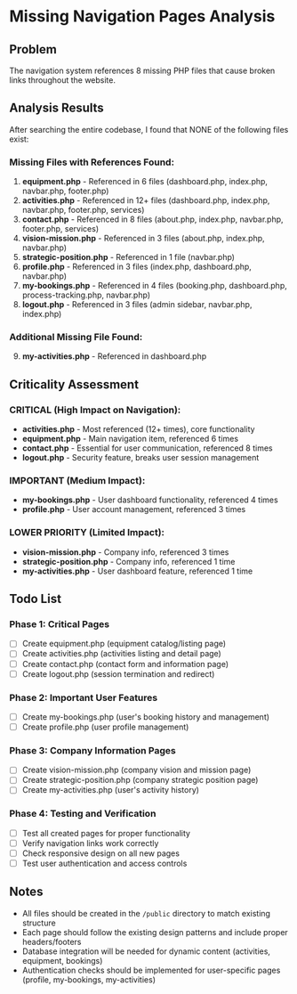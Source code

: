 # Missing Navigation Pages Analysis

## Problem
The navigation system references 8 missing PHP files that cause broken links throughout the website.

## Analysis Results
After searching the entire codebase, I found that NONE of the following files exist:

### Missing Files with References Found:
1. **equipment.php** - Referenced in 6 files (dashboard.php, index.php, navbar.php, footer.php)
2. **activities.php** - Referenced in 12+ files (dashboard.php, index.php, navbar.php, footer.php, services)
3. **contact.php** - Referenced in 8 files (about.php, index.php, navbar.php, footer.php, services)
4. **vision-mission.php** - Referenced in 3 files (about.php, index.php, navbar.php)
5. **strategic-position.php** - Referenced in 1 file (navbar.php)
6. **profile.php** - Referenced in 3 files (index.php, dashboard.php, navbar.php)
7. **my-bookings.php** - Referenced in 4 files (booking.php, dashboard.php, process-tracking.php, navbar.php)
8. **logout.php** - Referenced in 3 files (admin sidebar, navbar.php, index.php)

### Additional Missing File Found:
9. **my-activities.php** - Referenced in dashboard.php

## Criticality Assessment

### CRITICAL (High Impact on Navigation):
- **activities.php** - Most referenced (12+ times), core functionality
- **equipment.php** - Main navigation item, referenced 6 times
- **contact.php** - Essential for user communication, referenced 8 times
- **logout.php** - Security feature, breaks user session management

### IMPORTANT (Medium Impact):
- **my-bookings.php** - User dashboard functionality, referenced 4 times
- **profile.php** - User account management, referenced 3 times

### LOWER PRIORITY (Limited Impact):
- **vision-mission.php** - Company info, referenced 3 times
- **strategic-position.php** - Company info, referenced 1 time
- **my-activities.php** - User dashboard feature, referenced 1 time

## Todo List

### Phase 1: Critical Pages
- [ ] Create equipment.php (equipment catalog/listing page)
- [ ] Create activities.php (activities listing and detail page)
- [ ] Create contact.php (contact form and information page)
- [ ] Create logout.php (session termination and redirect)

### Phase 2: Important User Features
- [ ] Create my-bookings.php (user's booking history and management)
- [ ] Create profile.php (user profile management)

### Phase 3: Company Information Pages
- [ ] Create vision-mission.php (company vision and mission page)
- [ ] Create strategic-position.php (company strategic position page)
- [ ] Create my-activities.php (user's activity history)

### Phase 4: Testing and Verification
- [ ] Test all created pages for proper functionality
- [ ] Verify navigation links work correctly
- [ ] Check responsive design on all new pages
- [ ] Test user authentication and access controls

## Notes
- All files should be created in the `/public` directory to match existing structure
- Each page should follow the existing design patterns and include proper headers/footers
- Database integration will be needed for dynamic content (activities, equipment, bookings)
- Authentication checks should be implemented for user-specific pages (profile, my-bookings, my-activities)